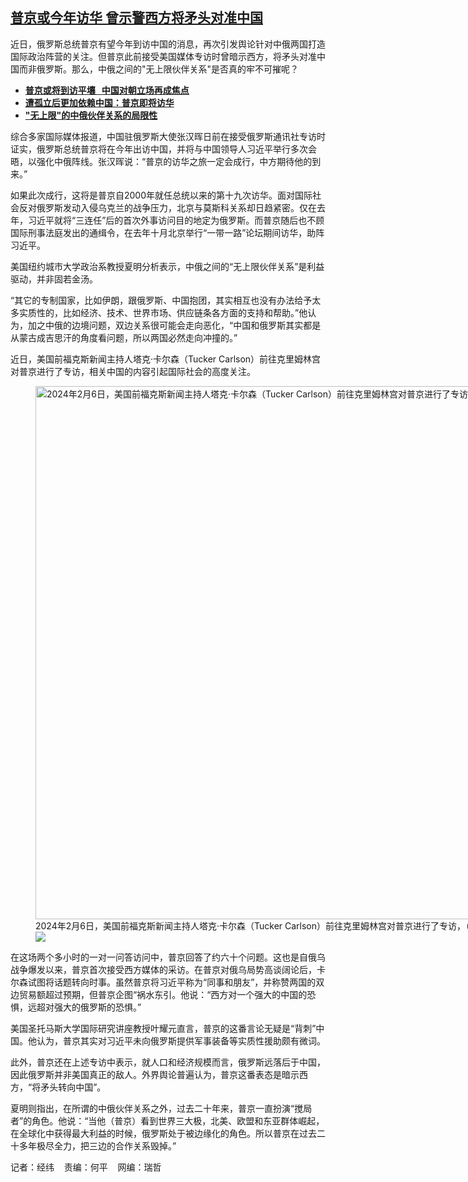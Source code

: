 <!--1707760200000-->
[普京或今年访华   曾示警西方将矛头对准中国](https://www.rfa.org/mandarin/yataibaodao/junshiwaijiao/jw-02122024124733.html)
------

<p>近日，俄罗斯总统普京有望今年到访中国的消息，再次引发舆论针对中俄两国打造国际政治阵营的关注。但普京此前接受美国媒体专访时曾暗示西方，将矛头对准中国而非俄罗斯。那么，中俄之间的"无上限伙伴关系"是否真的牢不可摧呢？</p><ul><li><strong><span class="result-title"> <a class="state-published" href="https://www.rfa.org/mandarin/Xinwen/10-01212024163530.html">普京或将到访平壤   中国对朝立场再成焦点</a> </span></strong></li><li><span class="result-title"><a href="https://www.rfa.org/mandarin/Xinwen/4-10142023115142.html"><strong>遭孤立后更加依赖中国：普京即将访华</strong></a></span></li><li><a href="https://www.rfa.org/mandarin/ytbdzhuantixilie/diaocha-baodao/db-12122023143756.html"><strong>"无上限"的中俄伙伴关系的局限性</strong></a></li></ul><p>综合多家国际媒体报道，中国驻俄罗斯大使张汉晖日前在接受俄罗斯通讯社专访时证实，俄罗斯总统普京将在今年出访中国，并将与中国领导人习近平举行多次会晤，以强化中俄阵线。张汉晖说：“普京的访华之旅一定会成行，中方期待他的到来。”</p><p>如果此次成行，这将是普京自2000年就任总统以来的第十九次访华。面对国际社会反对俄罗斯发动入侵乌克兰的战争压力，北京与莫斯科关系却日趋紧密。仅在去年，习近平就将“三连任”后的首次外事访问目的地定为俄罗斯。而普京随后也不顾国际刑事法庭发出的通缉令，在去年十月北京举行“一带一路”论坛期间访华，助阵习近平。</p><p>美国纽约城市大学政治系教授夏明分析表示，中俄之间的“无上限伙伴关系”是利益驱动，并非固若金汤。</p><p>“其它的专制国家，比如伊朗，跟俄罗斯、中国抱团，其实相互也没有办法给予太多实质性的，比如经济、技术、世界市场、供应链条各方面的支持和帮助。”他认为，加之中俄的边境问题，双边关系很可能会走向恶化，“中国和俄罗斯其实都是从蒙古成吉思汗的角度看问题，所以两国必然走向冲撞的。”</p><p>近日，美国前福克斯新闻主持人塔克·卡尔森（Tucker Carlson）前往克里姆林宫对普京进行了专访，相关中国的内容引起国际社会的高度关注。</p><p><figure class="image-richtext image-inline captioned" style="width:1280px;"><img alt="2024年2月6日，美国前福克斯新闻主持人塔克·卡尔森（Tucker Carlson）前往克里姆林宫对普京进行了专访，（via REUTERS）" height="853" src="https://www.rfa.org/mandarin/yataibaodao/junshiwaijiao/jw-02122024124733.html/2024-02-09t062336z_800890479_rc2sy5avzs96_rtrmadp_3_russia-putin-carlson.jpg/@@images/1c945cf6-3f00-4c28-ac86-26e64f4ca971.jpeg" title="2024-02-09T062336Z_800890479_RC2SY5AVZS96_RTRMADP_3_RUSSIA-PUTIN-CARLSON.JPG" width="1280"/><figcaption class="image-caption">2024年2月6日，美国前福克斯新闻主持人塔克·卡尔森（Tucker Carlson）前往克里姆林宫对普京进行了专访，（via REUTERS）</figcaption><small></small><div id="zoomattribute"><a data-caption="2024年2月6日，美国前福克斯新闻主持人塔克·卡尔森（Tucker Carlson）前往克里姆林宫对普京进行了专访，（via REUTERS）" data-fancybox="" href="https://www.rfa.org/mandarin/yataibaodao/junshiwaijiao/jw-02122024124733.html/2024-02-09t062336z_800890479_rc2sy5avzs96_rtrmadp_3_russia-putin-carlson.jpg" id="single_image" title="2024年2月6日，美国前福克斯新闻主持人塔克·卡尔森（Tucker Carlson）前往克里姆林宫对普京进行了专访，（via REUTERS）"><img src="/++plone++rfa-resources/img/icon-zoom.png"/></a></div></figure></p><p>在这场两个多小时的一对一问答访问中，普京回答了约六十个问题。这也是自俄乌战争爆发以来，普京首次接受西方媒体的采访。在普京对俄乌局势高谈阔论后，卡尔森试图将话题转向时事。虽然普京将习近平称为“同事和朋友”，并称赞两国的双边贸易额超过预期，但普京企图“祸水东引。他说：“西方对一个强大的中国的恐惧，远超对强大的俄罗斯的恐惧。”</p><p>美国圣托马斯大学国际研究讲座教授叶耀元直言，普京的这番言论无疑是“背刺”中国。他认为，普京其实对习近平未向俄罗斯提供军事装备等实质性援助颇有微词。</p><p>此外，普京还在上述专访中表示，就人口和经济规模而言，俄罗斯远落后于中国，因此俄罗斯并非美国真正的敌人。外界舆论普遍认为，普京这番表态是暗示西方，“将矛头转向中国”。</p><p>夏明则指出，在所谓的中俄伙伴关系之外，过去二十年来，普京一直扮演“搅局者”的角色。他说：“当他（普京）看到世界三大极，北美、欧盟和东亚群体崛起，在全球化中获得最大利益的时候，俄罗斯处于被边缘化的角色。所以普京在过去二十多年极尽全力，把三边的合作关系毁掉。”</p><p>记者：经纬    责编：何平    网编：瑞哲</p>
